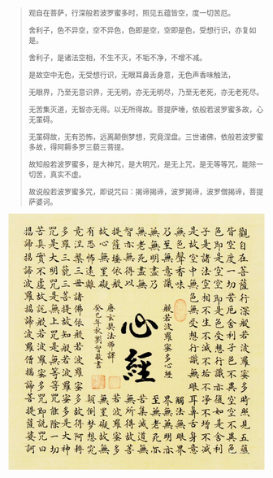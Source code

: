 

> 观自在菩萨，行深般若波罗蜜多时，照见五蕴皆空，度一切苦厄。
> 
> 舍利子，色不异空，空不异色，色即是空，空即是色，受想行识，亦复如是。
> 
> 舍利子，是诸法空相，不生不灭，不垢不净，不增不减。
> 
> 是故空中无色，无受想行识，无眼耳鼻舌身意，无色声香味触法，
> 
> 无眼界，乃至无意识界，无无明，亦无无明尽，乃至无老死，亦无老死尽。
> 
> 无苦集灭道，无智亦无得。以无所得故。菩提萨埵，依般若波罗蜜多故，心无罣碍。
> 
> 无罣碍故，无有恐怖，远离颠倒梦想，究竟涅盘。三世诸佛，依般若波罗蜜多故，得阿耨多罗三藐三菩提。
> 
> 故知般若波罗蜜多，是大神咒，是大明咒，是无上咒，是无等等咒，能除一切苦，真实不虚。
> 
> 故说般若波罗蜜多咒，即说咒曰：揭谛揭谛，波罗揭谛，波罗僧揭谛，菩提萨婆诃。




![xinjing](xinjing.jpg)